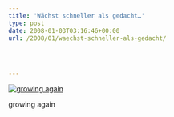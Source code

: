 ```yaml
---
title: 'Wächst schneller als gedacht…'
type: post
date: 2008-01-03T03:16:46+00:00
url: /2008/01/waechst-schneller-als-gedacht/




---
```

<div class="flickr">
  <a href="http://www.flickr.com/photos/schreibblogade/2163501466/" title="growing again"><img src="//farm3.static.flickr.com/2281/2163501466_bc2c0075b6.jpg" alt="growing again" /></a></p>

  <p>
    growing again
  </p>
</div>
